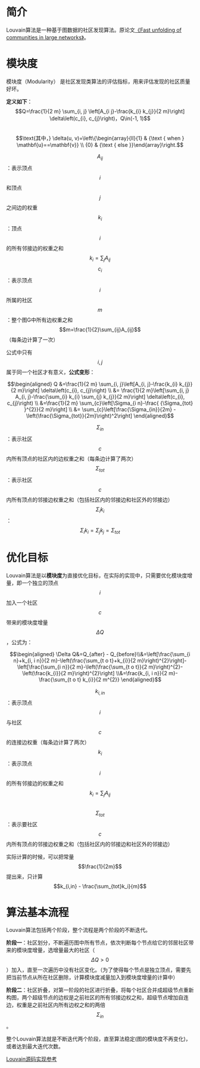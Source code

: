 # 简介

Louvain算法是一种基于图数据的社区发现算法。原论文[《Fast unfolding of communities in large networks》](https://arxiv.org/abs/0803.0476)。

# 模块度

模块度（Modularity） 是社区发现类算法的评估指标，用来评估发现的社区质量好坏。

**定义如下**：  
$$Q=\frac{1}{2 m} \sum_{i, j} \left[A_{i j}-\frac{k_{i} k_{j}}{2 m}\right] \delta\left(c_{i}, c_{j}\right)，Q\in(-1, 1)$$  
$$\text{其中，} \delta(u, v)=\left\{\begin{array}{ll}{1} & {\text { when } \mathbf{u}==\mathbf{v}} \\ {0} & {\text { else }}\end{array}\right.$$

$$A_{i j}$$：表示顶点$$i$$和顶点$$j$$之间边的权重   
$$k_i$$：顶点$$i$$的所有邻接边的权重之和 $$k_i = {\sum_j}{A_{i j}}$$ 
$$c_i$$：表示顶点$$i$$所属的社区 
$$m$$：整个图G中所有边权重之和 $$m=\frac{1}{2}\sum_{ij}A_{ij}$$（每条边计算了一次）

公式中只有$$i, j$$属于同一个社区才有意义，**公式变形**：

$$\begin{aligned} Q &=\frac{1}{2 m} \sum_{i, j}\left[A_{i, j}-\frac{k_{i} k_{j}}{2 m}\right] \delta\left(c_{i}, c_{j}\right) \\ &= \frac{1}{2 m}\left[\sum_{i, j} A_{i, j}-\frac{\sum_{i} k_{i} \sum_{j} k_{j}}{2 m}\right] \delta\left(c_{i}, c_{j}\right) \\ &=\frac{1}{2 m} \sum_{c}\left[\Sigma_{i n}-\frac{ {\Sigma_{tot} }^{2}}{2 m}\right] \\ &= \sum_{c}\left[\frac{\Sigma_{in}}{2m}  - \left(\frac{\Sigma_{tot}}{2m}\right)^2\right] \end{aligned}$$

$$\Sigma_{in}$$：表示社区$$c$$内所有顶点的社区内的边权重之和（每条边计算了两次）  
$$\Sigma_{tot}$$：表示社区$$c$$内所有顶点的邻接边权重之和（包括社区内的邻接边和社区外的邻接边）  
$$\Sigma_{i}k_i$$：$$\Sigma_i k_i = \Sigma_j k_j = \Sigma_{tot}$$

# 优化目标

Louvain算法是以**模块度**为直接优化目标，在实际的实现中，只需要优化模块度增量，即一个独立的顶点$$i$$加入一个社区$$c$$带来的模块度增量$$\Delta Q$$，公式为：

$$\begin{aligned} \Delta Q&=Q_{after} - Q_{before}\\&=\left[\frac{\sum_{i n}+k_{i, i n}}{2 m}-\left(\frac{\sum_{t o t}+k_{i}}{2 m}\right)^{2}\right]-\left[\frac{\sum_{i n}}{2 m}-\left(\frac{\sum_{t o t}}{2 m}\right)^{2}-\left(\frac{k_{i}}{2 m}\right)^{2}\right] \\&=\frac{k_{i, i n}}{2 m}-\frac{\sum_{t o t} k_{i}}{2 m^{2}} \end{aligned}$$

$$k_{i,in}$$：表示顶点$$i$$与社区$$c$$的连接边权重（每条边计算了两次）  
$$k_i$$：表示顶点$$i$$的所有邻接边的权重之和 $$k_i = {\sum_j}{A_{i j}}$$  
$$\Sigma_{tot}$$：表示要社区$$c$$内所有顶点的邻接边权重之和（包括社区内的邻接边和社区外的邻接边）

实际计算的时候，可以把常量$$\frac{1}{2m}$$提出来，只计算 $$k_{i,in} - \frac{\sum_{tot}k_i}{m}$$

# 算法基本流程

Louvain算法包括两个阶段，整个流程是两个阶段的不断迭代。

**阶段一**：社区划分，不断遍历图中所有节点，依次判断每个节点给它的邻居社区带来的模块度增量，选增量最大的社区（$$\Delta Q > 0$$）加入，直至一次遍历中没有社区变化。（为了使得每个节点是独立顶点，需要先把当前节点从所在社区删除，计算模块度减量加入到模块度增量的计算中）

**阶段二**：社区折叠，对第一阶段的社区进行折叠，将每个社区合并成超级节点重新构图，两个超级节点的边权是之前社区的所有邻接边权之和，超级节点增加自连边，权重是之前社区内所有边权之和的两倍$$\Sigma_{in}$$。

整个Louvain算法就是不断迭代两个阶段，直至算法稳定\(图的模块度不再变化\)，或者达到最大迭代次数。

[Louvain源码实现参考](https://github.com/taynaud/python-louvain)

